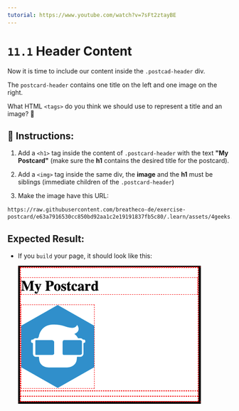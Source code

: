 ```yaml
---
tutorial: https://www.youtube.com/watch?v=7sFt2ztayBE
---
```


# `11.1` Header Content

Now it is time to include our content inside the `.postcad-header` div.

The `postcard-header` contains one title on the left and one image on the right. 

What HTML `<tags>` do you think we should use to represent a title and an image? 🤔

## 📝 Instructions:

1. Add a `<h1>` tag inside the content of `.postcard-header` with the text **"My Postcard"** (make sure the **h1** contains the desired title for the postcard).

2. Add a `<img>` tag inside the same div, the **image** and the **h1** must be siblings (immediate children of the `.postcard-header`)

3. Make the image have this URL: 

```text
https://raw.githubusercontent.com/breatheco-de/exercise-postcard/e63a7916530cc850bd92aa1c2e19191837fb5c80/.learn/assets/4geeks.png
```
## Expected Result:

+ If you `build` your page, it should look like this:

    ![Header Content Preview](../../assets/header-content.png?raw=true)
